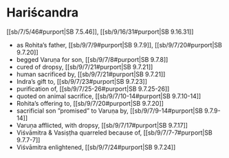 # Hariścandra

[[sb/7/5/46#purport|SB 7.5.46]], [[sb/9/16/31#purport|SB 9.16.31]]

* as Rohita’s father, [[sb/9/7/9#purport|SB 9.7.9]], [[sb/9/7/20#purport|SB 9.7.20]]
* begged Varuṇa for son, [[sb/9/7/8#purport|SB 9.7.8]]
* cured of dropsy, [[sb/9/7/21#purport|SB 9.7.21]]
* human sacrificed by, [[sb/9/7/21#purport|SB 9.7.21]]
* Indra’s gift to, [[sb/9/7/23#purport|SB 9.7.23]]
* purification of, [[sb/9/7/25-26#purport|SB 9.7.25-26]]
* quoted on animal sacrifice, [[sb/9/7/10-14#purport|SB 9.7.10-14]]
* Rohita’s offering to, [[sb/9/7/20#purport|SB 9.7.20]]
* sacrificial son ”promised” to Varuṇa by, [[sb/9/7/9-14#purport|SB 9.7.9-14]]
* Varuṇa afflicted, with dropsy, [[sb/9/7/17#purport|SB 9.7.17]]
* Viśvāmitra & Vasiṣṭha quarreled because of, [[sb/9/7/7-7#purport|SB 9.7.7-7]]
* Viśvāmitra enlightened, [[sb/9/7/24#purport|SB 9.7.24]]
